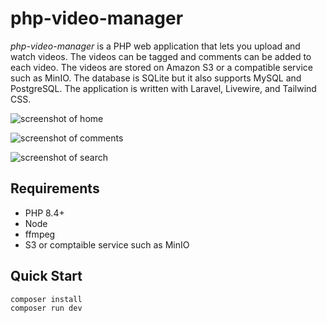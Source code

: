 # php-video-manager

*php-video-manager* is a PHP web application that lets you upload and watch videos.  The videos can be tagged and comments can be added to each video.  The videos are stored on Amazon S3 or a compatible service such as MinIO.  The database is SQLite but it also supports MySQL and PostgreSQL.  The application is written with Laravel, Livewire, and Tailwind CSS.

![screenshot of home](https://raw.github.com/phpdave11/php-video-manager/master/screenshots/home.png)

![screenshot of comments](https://raw.github.com/phpdave11/php-video-manager/master/screenshots/comments.png)

![screenshot of search](https://raw.github.com/phpdave11/php-video-manager/master/screenshots/search.png)

## Requirements

- PHP 8.4+
- Node
- ffmpeg
- S3 or comptaible service such as MinIO

## Quick Start

```sh
composer install
composer run dev
```
